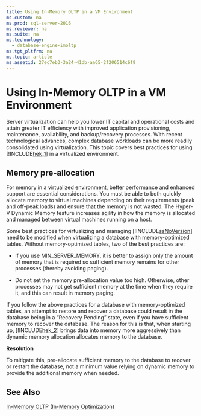 ```yaml
---
title: Using In-Memory OLTP in a VM Environment
ms.custom: na
ms.prod: sql-server-2016
ms.reviewer: na
ms.suite: na
ms.technology: 
  - database-engine-imoltp
ms.tgt_pltfrm: na
ms.topic: article
ms.assetid: 27ec7eb3-3a24-41db-aa65-2f206514c6f9
---
```

# Using In-Memory OLTP in a VM Environment
  Server virtualization can help you lower IT capital and operational costs and attain greater IT efficiency with improved application provisioning, maintenance, availability, and backup\/recovery processes. With recent technological advances, complex database workloads can be more readily consolidated using virtualization. This topic covers best practices for using [!INCLUDE[hek_1](../../Token\Other/hek_1_md.md)] in a virtualized environment.  
  
##  <a name="bkmk_memoryPreAllocation"></a> Memory pre\-allocation  
 For memory in a virtualized environment, better performance and enhanced support are essential considerations. You must be able to both quickly allocate memory to virtual machines depending on their requirements \(peak and off\-peak loads\) and ensure that the memory is not wasted. The Hyper\-V Dynamic Memory feature increases agility in how the memory is allocated and managed between virtual machines running on a host.  
  
 Some best practices for virtualizing and managing [!INCLUDE[ssNoVersion](../../Token\Other/ssNoVersion_md.md)] need to be modified when virtualizing a database with memory\-optimized tables. Without memory\-optimized tables, two of the best practices are:  
  
-   If you use MIN\_SERVER\_MEMORY, it is better to assign only the amount of memory that is required so sufficient memory remains for other processes \(thereby avoiding paging\).  
  
-   Do not set the memory pre\-allocation value too high. Otherwise, other processes may not get sufficient memory at the time when they require it, and this can result in memory paging.  
  
 If you follow the above practices for a database with memory\-optimized tables, an attempt to restore and recover a database could result in the database being in a “Recovery Pending” state, even if you have sufficient memory to recover the database. The reason for this is that, when starting up, [!INCLUDE[hek_2](../../Token\Other/hek_2_md.md)] brings data into memory more aggressively than dynamic memory allocation allocates memory to the database.  
  
 **Resolution**  
  
 To mitigate this, pre\-allocate sufficient memory to the database to recover or restart the database, not a minimum value relying on dynamic memory to provide the additional memory when needed.  
  
## See Also  
 [In-Memory OLTP &#40;In-Memory Optimization&#41;](../Topic/In-Memory%20OLTP%20\(In-Memory%20Optimization\).md)  
  
  